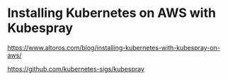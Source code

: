 # Installing Kubernetes on AWS with Kubespray
https://www.altoros.com/blog/installing-kubernetes-with-kubespray-on-aws/

https://github.com/kubernetes-sigs/kubespray
